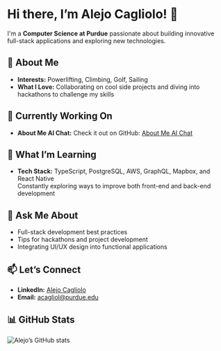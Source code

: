 # Hi there, I’m Alejo Cagliolo! 👋

I'm a **Computer Science at Purdue** passionate about building innovative full-stack applications and exploring new technologies.

## 🚀 About Me
- **Interests:** Powerlifting, Climbing, Golf, Sailing
- **What I Love:** Collaborating on cool side projects and diving into hackathons to challenge my skills

## 🔭 Currently Working On
- **About Me AI Chat:** Check it out on GitHub: [About Me AI Chat]([https://github.com/acagliol/ClearPath](https://github.com/acagliol/About-Me-AI-Chat/blob/main/README.md))

## 🌱 What I’m Learning
- **Tech Stack:** TypeScript, PostgreSQL, AWS, GraphQL, Mapbox, and React Native  
  Constantly exploring ways to improve both front-end and back-end development

## 💬 Ask Me About
- Full-stack development best practices
- Tips for hackathons and project development
- Integrating UI/UX design into functional applications

## 📫 Let’s Connect
- **LinkedIn:** [Alejo Cagliolo](https://www.linkedin.com/in/alejo-cagliolo/)
- **Email:** [acagliol@purdue.edu](mailto:acagliol@purdue.edu)

## 📊 GitHub Stats
![Alejo’s GitHub stats](https://github-readme-stats.vercel.app/api?username=acagliol&show_icons=true&theme=radical)

